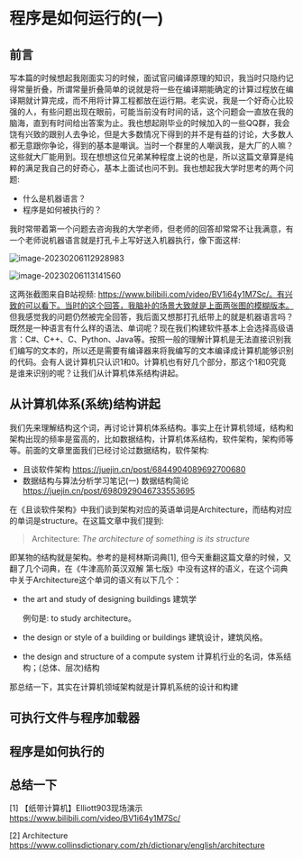 # 程序是如何运行的(一)



## 前言

写本篇的时候想起我刚面实习的时候，面试官问编译原理的知识，我当时只隐约记得常量折叠，所谓常量折叠简单的说就是将一些在编译期能确定的计算过程放在编译期就计算完成，而不用将计算工程都放在运行期。老实说，我是一个好奇心比较强的人，有些问题出现在眼前，可能当前没有时间的话，这个问题会一直放在我的脑海，直到有时间给出答案为止。我也想起刚毕业的时候加入的一些QQ群，我会饶有兴致的跟别人去争论，但是大多数情况下得到的并不是有益的讨论，大多数人都无意跟你争论，得到的基本是嘲讽。当时一个群里的人嘲讽我，是大厂的人嘛？ 这些就大厂能用到。现在想想这位兄弟某种程度上说的也是，所以这篇文章算是纯粹的满足我自己的好奇心，基本上面试也问不到。我也想起我大学时思考的两个问题: 

- 什么是机器语言？
- 程序是如何被执行的？

我时常带着第一个问题去咨询我的大学老师，但老师的回答却常常不让我满意，有一个老师说机器语言就是打孔卡上写好送入机器执行，像下面这样: 

![image-20230206112928983](https://user-images.githubusercontent.com/45529222/218033422-9956f07e-7acf-4472-a402-ca7a9617016f.png)

![image-20230206113141560](https://user-images.githubusercontent.com/45529222/218033457-12f2178b-12e6-48b0-b9b3-32423365634c.png)


这两张截图来自B站视频: https://www.bilibili.com/video/BV1i64y1M7Sc/。有兴致的可以看下。当时的这个回答，我脑补的场景大致就是上面两张图的模糊版本。 但我感觉我的问题仍然被完全回答，我后面又想那打孔纸带上的就是机器语言吗？ 既然是一种语言有什么样的语法、单词呢？现在我们构建软件基本上会选择高级语言：C#、C++、C、Python、Java等。按照一般的理解计算机是无法直接识别我们编写的文本的，所以还是需要有编译器来将我编写的文本编译成计算机能够识别的代码。会有人说计算机只认识1和0。计算机也有好几个部分，那这个1和0究竟是谁来识别的呢？让我们从计算机体系结构讲起。

## 从计算机体系(系统)结构讲起

我们先来理解结构这个词，再讨论计算机体系结构。事实上在计算机领域，结构和架构出现的频率是蛮高的，比如数据结构，计算机体系结构，软件架构，架构师等等。前面的文章里面我们已经讨论过数据结构，软件架构:

- 且谈软件架构  https://juejin.cn/post/6844904089692700680
- 数据结构与算法分析学习笔记(一) 数据结构简论  https://juejin.cn/post/6980929046733553695

在《且谈软件架构》中我们谈到架构对应的英语单词是Architecture，而结构对应的单词是structure。在这篇文章中我们提到:

> Architecture: *The* *architecture* *of* *something* *is* *its* *structure*

即某物的结构就是架构。参考的是柯林斯词典[1], 但今天重翻这篇文章的时候，又翻了几个词典，在《牛津高阶英汉双解 第七版》中没有这样的语义，在这个词典中关于Architecture这个单词的语义有以下几个：

- the art and study of designing buildings  建筑学 

  	 例句是:  to study architecture。

- the design or style of a building or buildings   建筑设计，建筑风格。
- the design and structure of a compute system 计算机行业的名词，体系结构；(总体、层次)结构

那总结一下，其实在计算机领域架构就是计算机系统的设计和构建





## 可执行文件与程序加载器







## 程序是如何执行的







## 总结一下

[1] 【纸带计算机】Elliott903现场演示  https://www.bilibili.com/video/BV1i64y1M7Sc/

[2]   Architecture  https://www.collinsdictionary.com/zh/dictionary/english/architecture 



